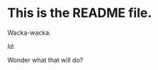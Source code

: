 This is the README file.
==========================

Wacka-wacka.

$Id:$

Wonder what that will do?
